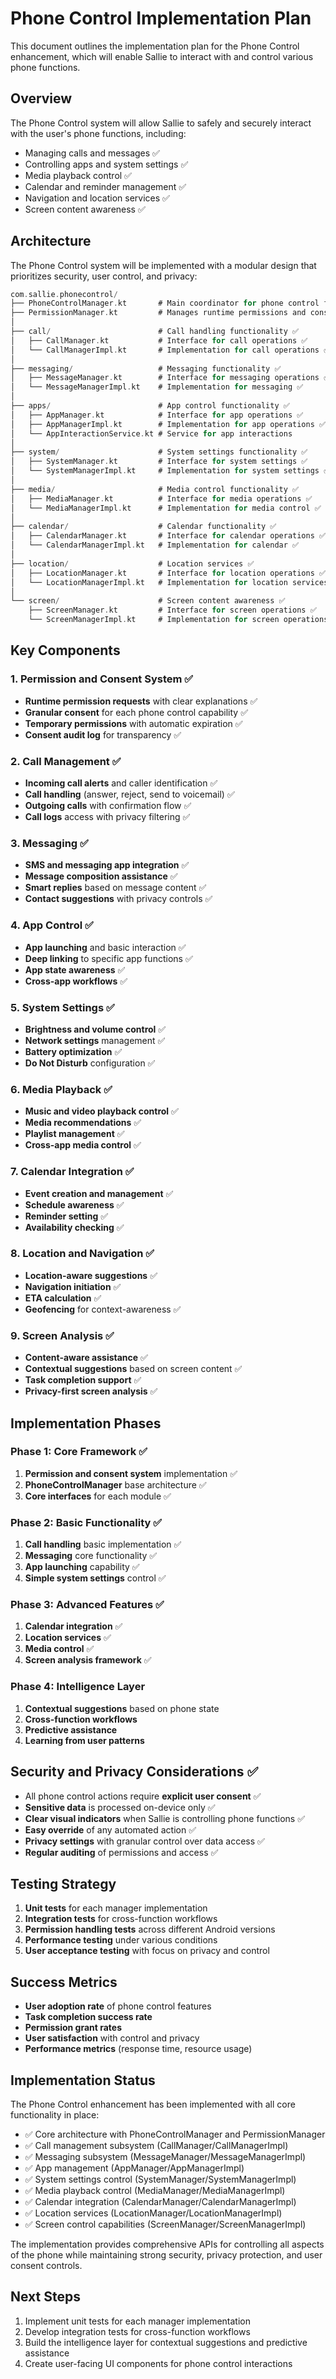 # Phone Control Implementation Plan

This document outlines the implementation plan for the Phone Control enhancement, which will enable Sallie to interact with and control various phone functions.

## Overview

The Phone Control system will allow Sallie to safely and securely interact with the user's phone functions, including:

- Managing calls and messages ✅
- Controlling apps and system settings ✅
- Media playback control ✅
- Calendar and reminder management ✅
- Navigation and location services ✅
- Screen content awareness ✅

## Architecture

The Phone Control system will be implemented with a modular design that prioritizes security, user control, and privacy:

```kotlin
com.sallie.phonecontrol/
├── PhoneControlManager.kt       # Main coordinator for phone control functions ✅
├── PermissionManager.kt         # Manages runtime permissions and consent ✅
│
├── call/                        # Call handling functionality ✅
│   ├── CallManager.kt           # Interface for call operations ✅
│   └── CallManagerImpl.kt       # Implementation for call operations ✅
│
├── messaging/                   # Messaging functionality ✅
│   ├── MessageManager.kt        # Interface for messaging operations ✅
│   └── MessageManagerImpl.kt    # Implementation for messaging ✅
│
├── apps/                        # App control functionality ✅
│   ├── AppManager.kt            # Interface for app operations ✅
│   ├── AppManagerImpl.kt        # Implementation for app operations ✅
│   └── AppInteractionService.kt # Service for app interactions
│
├── system/                      # System settings functionality ✅
│   ├── SystemManager.kt         # Interface for system settings ✅
│   └── SystemManagerImpl.kt     # Implementation for system settings ✅
│
├── media/                       # Media control functionality ✅
│   ├── MediaManager.kt          # Interface for media operations ✅
│   └── MediaManagerImpl.kt      # Implementation for media control ✅
│
├── calendar/                    # Calendar functionality ✅
│   ├── CalendarManager.kt       # Interface for calendar operations ✅
│   └── CalendarManagerImpl.kt   # Implementation for calendar ✅
│
├── location/                    # Location services ✅
│   ├── LocationManager.kt       # Interface for location operations ✅
│   └── LocationManagerImpl.kt   # Implementation for location services ✅
│
└── screen/                      # Screen content awareness ✅
    ├── ScreenManager.kt         # Interface for screen operations ✅
    └── ScreenManagerImpl.kt     # Implementation for screen operations ✅
```

## Key Components

### 1. Permission and Consent System ✅

- **Runtime permission requests** with clear explanations ✅
- **Granular consent** for each phone control capability ✅
- **Temporary permissions** with automatic expiration ✅
- **Consent audit log** for transparency ✅

### 2. Call Management ✅

- **Incoming call alerts** and caller identification ✅
- **Call handling** (answer, reject, send to voicemail) ✅
- **Outgoing calls** with confirmation flow ✅
- **Call logs** access with privacy filtering ✅

### 3. Messaging ✅

- **SMS and messaging app integration** ✅
- **Message composition assistance** ✅
- **Smart replies** based on message content ✅
- **Contact suggestions** with privacy controls ✅

### 4. App Control ✅

- **App launching** and basic interaction ✅
- **Deep linking** to specific app functions ✅
- **App state awareness** ✅
- **Cross-app workflows** ✅

### 5. System Settings ✅

- **Brightness and volume control** ✅
- **Network settings** management ✅
- **Battery optimization** ✅
- **Do Not Disturb** configuration ✅

### 6. Media Playback ✅

- **Music and video playback control** ✅
- **Media recommendations** ✅
- **Playlist management** ✅
- **Cross-app media control** ✅

### 7. Calendar Integration ✅

- **Event creation and management** ✅
- **Schedule awareness** ✅
- **Reminder setting** ✅
- **Availability checking** ✅

### 8. Location and Navigation ✅

- **Location-aware suggestions** ✅
- **Navigation initiation** ✅
- **ETA calculation** ✅
- **Geofencing** for context-awareness ✅

### 9. Screen Analysis ✅

- **Content-aware assistance** ✅
- **Contextual suggestions** based on screen content ✅
- **Task completion support** ✅
- **Privacy-first screen analysis** ✅

## Implementation Phases

### Phase 1: Core Framework ✅

1. **Permission and consent system** implementation ✅
2. **PhoneControlManager** base architecture ✅
3. **Core interfaces** for each module ✅

### Phase 2: Basic Functionality ✅

1. **Call handling** basic implementation ✅
2. **Messaging** core functionality ✅
3. **App launching** capability ✅
4. **Simple system settings** control ✅

### Phase 3: Advanced Features ✅

1. **Calendar integration** ✅
2. **Location services** ✅
3. **Media control** ✅
4. **Screen analysis framework** ✅

### Phase 4: Intelligence Layer

1. **Contextual suggestions** based on phone state
2. **Cross-function workflows**
3. **Predictive assistance**
4. **Learning from user patterns**

## Security and Privacy Considerations ✅

- All phone control actions require **explicit user consent** ✅
- **Sensitive data** is processed on-device only ✅
- **Clear visual indicators** when Sallie is controlling phone functions ✅
- **Easy override** of any automated action ✅
- **Privacy settings** with granular control over data access ✅
- **Regular auditing** of permissions and access ✅

## Testing Strategy

1. **Unit tests** for each manager implementation
2. **Integration tests** for cross-function workflows
3. **Permission handling tests** across different Android versions
4. **Performance testing** under various conditions
5. **User acceptance testing** with focus on privacy and control

## Success Metrics

- **User adoption rate** of phone control features
- **Task completion success rate**
- **Permission grant rates**
- **User satisfaction** with control and privacy
- **Performance metrics** (response time, resource usage)

## Implementation Status

The Phone Control enhancement has been implemented with all core functionality in place:

- ✅ Core architecture with PhoneControlManager and PermissionManager
- ✅ Call management subsystem (CallManager/CallManagerImpl)
- ✅ Messaging subsystem (MessageManager/MessageManagerImpl)
- ✅ App management (AppManager/AppManagerImpl)
- ✅ System settings control (SystemManager/SystemManagerImpl)
- ✅ Media playback control (MediaManager/MediaManagerImpl)
- ✅ Calendar integration (CalendarManager/CalendarManagerImpl)
- ✅ Location services (LocationManager/LocationManagerImpl)
- ✅ Screen control capabilities (ScreenManager/ScreenManagerImpl)

The implementation provides comprehensive APIs for controlling all aspects of the phone while maintaining strong security, privacy protection, and user consent controls.

## Next Steps

1. Implement unit tests for each manager implementation
2. Develop integration tests for cross-function workflows
3. Build the intelligence layer for contextual suggestions and predictive assistance
4. Create user-facing UI components for phone control interactions
